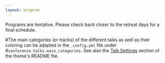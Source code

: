 ```yaml
---
layout: program
---
```

Programs are tentative. Please check back closer to the retreat days for a final schedule. 

#The main categories (or tracks) of the different talks as well as their coloring can be adapted in the `_config.yml` file under #`conference.talks.main_categories`. See also the [Talk Settings](https://github.com/DigitaleGesellschaft/jekyll-theme-conference/#talk-#settings-main-categories) section of the theme's README file.
